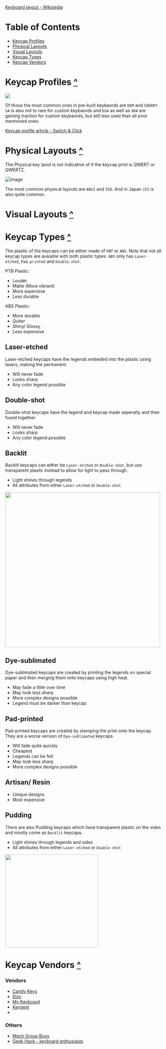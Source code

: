 [Keyboard layout - Wikipedia](https://en.wikipedia.org/wiki/Keyboard_layout)

# Table of Contents
- [Keycap Profiles](#Keycap-Profiles-)
- [Physical Layouts](#Physical-Layouts-)
- [Visual Layouts](#Visual-Layouts-)
- [Keycap Types](#Keycap-Types-)
- [Keycap Vendors](#keycap-Vendors-)

# Keycap Profiles [^](#table-of-contents)
<img src="https://user-images.githubusercontent.com/85735034/235356236-3675fa65-e910-434b-ac70-fd53ef4a6406.png">

Of those the most common ones in pre-built keybaords are `OEM` and `CHERRY`. `SA` is also not to rare for custom keybaords and `DSA` as well as `XDA` are gaining traction for custom keybaords, but still less used than all prior mentoined ones.

[Keycap profile article - Switch & Click](https://switchandclick.com/sa-vs-dsa-vs-oem-vs-cherry-vs-xda-keycap-profiles/)

# Physical Layouts [^](#table-of-contents)


The Physical key laout is not indicative of if the keycap print is QWERT or QWERTZ. 

![image](https://user-images.githubusercontent.com/85735034/235356909-8e098a32-b94c-40af-a52f-f30ccedda283.png)

The most common physical layouts are `ANSI` and `ISO`. And in Japan `JIS` is also quite common.

# Visual Layouts [^](#table-of-contents)


# Keycap Types [^](#table-of-contents)

The plastic of the keycaps can be either made of `PBT` or `ABS`. Note that not all keycap types are avaiable with both plastic types. `ABS` only has `Laser-etched`, `Pad-printed` and `Double-shot`.

PTB Plastic:
- Louder
- Matte (More vibrant)
- More expensive
- Less durable

ABS Plastic:
- More durable
- Quiter
- Shiny/ Glossy
- Less expensive

## Laser-etched
Laser-etched keycaps have the legends embeded into the plastic using lasers, making the permanent.
- Will never fade
- Looks sharp
- Any color legend possible

## Double-shot
Double-shot keycaps have the legend and keycap made seperatly and then fused together.
- Will never fade
- Looks sharp
- Any color legend possible

## Backlit
Backlit keycaps can either be `Laser-etched` or `Double-shot`, but use transparent plasitc instead to allow for light to pass through.

- Light shines through legends
- All attributes from either `Laser-etched` or `Double-shot`

<img src="https://user-images.githubusercontent.com/85735034/235361035-d0a3d562-9cd3-4fc1-addd-aa3613fe961a.png" width="500">


## Dye-sublimated
Dye-sublimated keycaps are created by printing the legends on special paper and then merging them onto keycaps using high heat.
- May fade a little over time
- May look less sharp
- More complex designs possible
- Legend must be darker than keycap

## Pad-printed
Pad-printed keycaps are created by stamping the print onto the keycap They are a worse version of `Dye-sublimated` keycaps.
- Will fade quite quickly
- Cheapest
- Legends can be felt
- May look less sharp
- More complex designs possible

## Artisan/ Resin

- Unique designs
- Most expensive

## Pudding
There are also Pudding keycaps which have transparent plastic on the sides and mostly come as `Backlit` keycaps.

- Light shines through legends and sides
- All attributes from either `Laser-etched` or `Double-shot`

<img src="https://user-images.githubusercontent.com/85735034/235364198-9b63bd60-828d-46e3-b7a4-d8d8396792f3.png" width="300">

# Keycap Vendors [^](#table-of-contents)

### Vendors
- [Candy Keys](https://candykeys.com/category:keycaps)
- [Etsy](https://www.etsy.com/de-en/search?q=Keycaps)
- [My Keyboard](https://mykeyboard.eu/catalogue/category/keycaps_2/)
- [Keygem](https://keygem.com)
- 
### Others
- [Mech Group Buys](https://www.mechgroupbuys.com/keycaps?status=ic)
- [Geek Hack - keyboard enthusiasts](https://geekhack.org/index.php?board=132.0)
